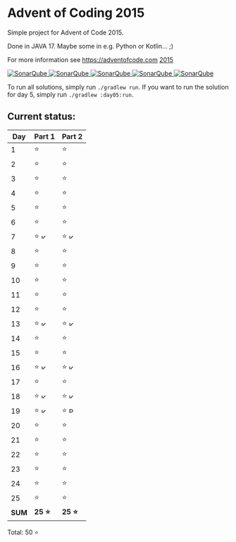 # Advent of Coding 2015

Simple project for Advent of Code 2015.

Done in JAVA 17. Maybe some in e.g. Python or Kotlin... ;)

For more information see https://adventofcode.com [2015](https://adventofcode.com/2015)

[![SonarQube](https://sonarcloud.io/api/project_badges/measure?project=de.havox_design.aoc2015%3Aadvent_of_code_2015&metric=alert_status "The current SonarQube analysis status")
![SonarQube](https://sonarcloud.io/api/project_badges/measure?project=de.havox_design.aoc2015%3Aadvent_of_code_2015&metric=coverage "The current coverage")
![SonarQube](https://sonarcloud.io/api/project_badges/measure?project=de.havox_design.aoc2015%3Aadvent_of_code_2015&metric=bugs "The current number of SonarQube bugs")
![SonarQube](https://sonarcloud.io/api/project_badges/measure?project=de.havox_design.aoc2015%3Aadvent_of_code_2015&metric=vulnerabilities "The current number of SonarQube vulnerabilities")
![SonarQube](https://sonarcloud.io/api/project_badges/measure?project=de.havox_design.aoc2015%3Aadvent_of_code_2015&metric=code_smells "The current number of SonarQube code smells")](https://sonarcloud.io/dashboard?id=de.havox_design.aoc2015%3Aadvent_of_code_2015)

To run all solutions, simply run `./gradlew run`. If you want to run the solution for day 5, simply run
`./gradlew :day05:run`.

## Current status:

| Day     | Part 1                                                                                                                                              | Part 2                                                                                                                                                          |
|---------|-----------------------------------------------------------------------------------------------------------------------------------------------------|-----------------------------------------------------------------------------------------------------------------------------------------------------------------|
| 1       | ⭐                                                                                                                                                   | ⭐                                                                                                                                                               |
| 2       | ⭐                                                                                                                                                   | ⭐                                                                                                                                                               |
| 3       | ⭐                                                                                                                                                   | ⭐                                                                                                                                                               |
| 4       | ⭐                                                                                                                                                   | ⭐                                                                                                                                                               |
| 5       | ⭐                                                                                                                                                   | ⭐                                                                                                                                                               |
| 6       | ⭐                                                                                                                                                   | ⭐                                                                                                                                                               |
| 7       | ⭐ <img src="https://upload.wikimedia.org/wikipedia/commons/thumb/7/74/Kotlin_Icon.png/600px-Kotlin_Icon.png" width="10" height="10" alt="Kotlin" /> | ⭐ <img src="https://upload.wikimedia.org/wikipedia/commons/thumb/7/74/Kotlin_Icon.png/600px-Kotlin_Icon.png" width="10" height="10" alt="Kotlin" />             |
| 8       | ⭐                                                                                                                                                   | ⭐                                                                                                                                                               |
| 9       | ⭐                                                                                                                                                   | ⭐                                                                                                                                                               |
| 10      | ⭐                                                                                                                                                   | ⭐                                                                                                                                                               |
| 11      | ⭐                                                                                                                                                   | ⭐                                                                                                                                                               |
| 12      | ⭐                                                                                                                                                   | ⭐                                                                                                                                                               |
| 13      | ⭐ <img src="https://upload.wikimedia.org/wikipedia/commons/thumb/7/74/Kotlin_Icon.png/600px-Kotlin_Icon.png" width="10" height="10" alt="Kotlin" /> | ⭐ <img src="https://upload.wikimedia.org/wikipedia/commons/thumb/7/74/Kotlin_Icon.png/600px-Kotlin_Icon.png" width="10" height="10" alt="Kotlin" />             |
| 14      | ⭐                                                                                                                                                   | ⭐                                                                                                                                                               |
| 15      | ⭐                                                                                                                                                   | ⭐                                                                                                                                                               |
| 16      | ⭐ <img src="https://upload.wikimedia.org/wikipedia/commons/thumb/7/74/Kotlin_Icon.png/600px-Kotlin_Icon.png" width="10" height="10" alt="Kotlin" /> | ⭐ <img src="https://upload.wikimedia.org/wikipedia/commons/thumb/7/74/Kotlin_Icon.png/600px-Kotlin_Icon.png" width="10" height="10" alt="Kotlin" />             |
| 17      | ⭐                                                                                                                                                   | ⭐                                                                                                                                                               |
| 18      | ⭐ <img src="https://upload.wikimedia.org/wikipedia/commons/thumb/7/74/Kotlin_Icon.png/600px-Kotlin_Icon.png" width="10" height="10" alt="Kotlin" /> | ⭐ <img src="https://upload.wikimedia.org/wikipedia/commons/thumb/7/74/Kotlin_Icon.png/600px-Kotlin_Icon.png" width="10" height="10" alt="Kotlin" />             |
| 19      | ⭐ <img src="https://upload.wikimedia.org/wikipedia/commons/thumb/7/74/Kotlin_Icon.png/600px-Kotlin_Icon.png" width="10" height="10" alt="Kotlin" /> | ⭐ <img src="https://s3.dualstack.us-east-2.amazonaws.com/pythondotorg-assets/media/community/logos/python-logo-only.png" width="10" height="12" alt="Python" /> |
| 20      | ⭐                                                                                                                                                   | ⭐                                                                                                                                                               |
| 21      | ⭐                                                                                                                                                   | ⭐                                                                                                                                                               |
| 22      | ⭐                                                                                                                                                   | ⭐                                                                                                                                                               |
| 23      | ⭐                                                                                                                                                   | ⭐                                                                                                                                                               |
| 24      | ⭐                                                                                                                                                   | ⭐                                                                                                                                                               |
| 25      | ⭐                                                                                                                                                   | ⭐                                                                                                                                                               |
| **SUM** | **25 ⭐**                                                                                                                                            | **25 ⭐**                                                                                                                                                        |

Total: 50 ⭐
